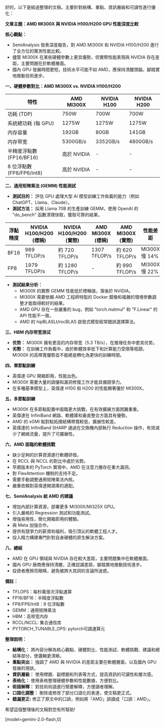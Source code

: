 好的，以下是經過整理的文稿，主要針對結構、重點、資訊層級和可讀性進行優化：

**文章主題：AMD MI300X 與 NVIDIA H100/H200 GPU 性能深度比較**

**核心觀點：**

*   SemiAnalysis 發表深度報告，對 AMD MI300X 和 NVIDIA H100/H200 進行了全方位的實測性能比較。
*   儘管 MI300X 在某些硬體參數上更具優勢，但實際性能表現與 NVIDIA 存在差距，主要問題在於軟體層面。
*   國內 GPU 發展時間更短，技術水平可能不如 AMD，應保持清醒頭腦，腳踏實地推動技術進步。

**一、硬體參數對比：AMD MI300X vs. NVIDIA H100/H200**

| 特性         | AMD MI300X | NVIDIA H100 | NVIDIA H200 |
|--------------|-------------|-------------|-------------|
| 功耗 (TDP)    | 750W        | 700W        | 700W        |
| 系統總功耗 (每 GPU) | 1275W       | 1275W       | 1275W       |
| 内存容量       | 192GB       | 80GB        | 141GB       |
| 内存带宽       | 5300GB/s    | 3352GB/s    | 4800GB/s    |
| 半精度浮點數 (FP16/BF16) | 高於 NVIDIA  | -           | -           |
| 8 位浮點數 (FP8/FP6/Int8)  | 高於 NVIDIA  | -           | -           |

**二、通用矩陣乘法 (GEMM) 性能測試**

*   **測試目的：** 評估 GPU 處理大型 AI 模型訓練工作負載的能力（例如 ChatGPT、Llama、Claude）。
*   **測試方法：** 採用 Llama 70B 的生產訓練 GEMM，使用 OpenAI 的 "do\_bench" 函數清理快取，獲取可靠的結果。

| 浮點精度 | NVIDIA H100/H200 (標稱) | NVIDIA H100/H200 (實際) | AMD MI300X (標稱) | AMD MI300X (實際) | 性能差距 |
|---|---|---|---|---|---|
| BF16  | 989 TFLOP/s          | 約 720 TFLOP/s        | 1307 TFLOP/s       | 約 620 TFLOP/s        | MI300X 慢 14% |
| FP8   | 1979 TFLOP/s          | 約 1280 TFLOP/s        | -                  | 約 990 TFLOP/s        | MI300X 慢 22% |

*   **測試結果分析：**
    *   MI300X 的實際 GEMM 性能低於標稱值，落後於 NVIDIA。
    *   MI300X 需要依賴 AMD 工程師特製的 Docker 鏡像和複雜的環境參數調整才能取得較好的結果。
    *   AMD GPU 存在一些嚴重的 bug，例如 "torch.matmul" 和 "F.Linear" 的 API 性能不一致。
    *   AMD 的 hipBLASLt/rocBLAS 啟發式模型經常錯誤選擇算法。

**三、HBM 内存带宽测试**

*   **优势：** MI300X 擁有更高的内存带宽（5.3 TB/s），在推理任务中更具优势。
*   **劣勢：** 在訓練工作負載中，由於軟體效率低下和計算能力受限等瓶頸，MI300X 的高帶寬優勢並不能總是轉化為更快的訓練時間。

**四、單節點訓練**

*   英偉達 GPU 開箱即用，性能出色。
*   MI300X 需要大量的調優和漏洞修復工作才能具備競爭力。
*   在多種基準模型上，英偉達 H100 和 H200 的性能顯著優於 MI300X。

**五、多節點訓練**

*   MI300X 在多節點配置中面臨更大挑戰，在有效擴展方面困難重重。
*   英偉達在 InfiniBand 網路、軟體庫和垂直整合方面具有優勢。
*   AMD 的 xGMI 點對點拓撲結構帶寬較低，擴展性較差。
*   英偉達的 InfiniBand SHARP 通過在交換機內部執行 Reduction 操作，有效減少了網絡流量，提升了可擴展性。

**六、AMD 面臨的軟體挑戰**

*   缺少足夠的計算資源進行軟體研發。
*   在 RCCL 與 NCCL 的對比中處於劣勢。
*   早期版本的 PyTorch 實現中，AMD 在注意力層存在重大漏洞。
*   對 FlexAttention 機制的支持不足。
*   需要手動調整通用矩陣乘法內核。
*   嚴重依賴對英偉達開源庫的適配。

**七、SemiAnalysis 給 AMD 的建議**

*   增加內部計算資源，部署更多 MI300X/MI325X GPU。
*   引入嚴格的 Regression 測試和功能測試。
*   增強易用性，簡化開箱即用的體驗。
*   與 Meta 加強合作。
*   提供有競爭力的薪資和福利，吸引頂尖的軟體工程人才。
*   投入精力構建專門針對自身硬體的原生解決方案。

**八、總結**

*   AMD 在 GPU 領域與 NVIDIA 存在較大差距，主要問題集中在軟體層面。
*   國內 GPU 廠商應保持清醒，正確認識差距，腳踏實地推動技術進步。
*   投資者應擦亮眼睛，避免被誇大其詞的言論所迷惑。

**備註：**

*   TFLOPS：每秒萬億次浮點運算
*   FP16/BF16：半精度浮點數
*   FP8/FP6/Int8：8 位浮點數
*   GEMM：通用矩陣乘法
*   HBM：高带宽内存
*   RCCL/NCCL:  集合通信库
*   PYTORCH_TUNABLE_OPS:  pytorch可調運算元

**整理說明：**

*   **結構化：** 將內容分解為核心觀點、硬體對比、性能測試、軟體挑戰、建議和總結等部分，使邏輯更清晰。
*   **重點突出：** 強調了 AMD 與 NVIDIA 的差距主要在軟體層面，以及國內 GPU 發展的現狀。
*   **資訊層級：** 使用標題、副標題和列表等方式，提高資訊的可讀性和層次感。
*   **表格化：** 使用表格整理硬體參數和性能數據，方便對比。
*   **術語解釋：** 對技術術語進行簡要解釋，方便讀者理解。
*   **口語化調整：** 刪除或修改了部分口語化的表達，使文稿更正式。
*   **錯漏更正:** 修正了原文中的口誤，例如將「AMD」誤讀成「口誤：AMD」。

希望這個整理後的文稿對您有所幫助!

[model=gemini-2.0-flash,0]
